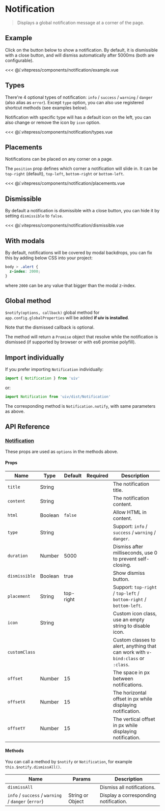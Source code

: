 # Notification

> Displays a global notification message at a corner of the page.

## Example

Click on the button below to show a notification. By default, it is dismissible with a close button, and will dismiss automatically after 5000ms (both are configurable).

<notification-example/>

<<< @/.vitepress/components/notification/example.vue

## Types

There're 4 optional types of notification: `info` / `success` / `warning` / `danger` (also alias as `error`). Except `type` option, you can also use registered shortcut methods (see examples below).

Notification with specific type will has a default icon on the left, you can also change or remove the icon by `icon` option.


<notification-types/>

<<< @/.vitepress/components/notification/types.vue

## Placements

Notifications can be placed on any corner on a page.

The `position` prop defines which corner a notification will slide in. It can be `top-right` (default), `top-left`, `bottom-right` or `bottom-left`.

<notification-placements/>

<<< @/.vitepress/components/notification/placements.vue

## Dismissible

By default a notification is dismissible with a close button, you can hide it by setting `dismissible` to `false`.

<notification-dismissible/>

<<< @/.vitepress/components/notification/dismissible.vue

## With modals

By default, notifications will be covered by modal backdrops, you can fix this by adding below CSS into your project:

```css
body > .alert {
  z-index: 2000;
}
```

where `2000` can be any value that bigger than the modal z-index.

## Global method

`$notify(options, callback)` global method for `app.config.globalProperties` will be added **if uiv is installed**.

Note that the dismissed callback is optional.

The method will return a `Promise` object that resolve while the notification is dismissed (if supported by browser or with es6 promise polyfill).

## Import individually

If you prefer importing `Notification` individually:

```javascript
import { Notification } from 'uiv'
```

or:

```javascript
import Notification from 'uiv/dist/Notification'
```

The corresponding method is `Notification.notify`, with same parameters as above.

## API Reference

### [Notification](https://github.com/uiv-lib/uiv/blob/1.x/src/services/notification/Notification.vue)

These props are used as `options` in the methods above.

#### Props

Name           | Type       | Default   | Required | Description
----------     | ---------- | --------  | -------- | -----------------------
`title`        | String     |           |          | The notification title.
`content`      | String     |           |          | The notification content.
`html`         | Boolean    | `false`   |          | Allow HTML in content.
`type`         | String     |           |          | Support: `info` / `success` / `warning` / `danger`.
`duration`     | Number     | 5000      |          | Dismiss after milliseconds, use 0 to prevent self-closing.
`dismissible`  | Boolean    | true      |          | Show dismiss button.
`placement`    | String     | top-right |          | Support: `top-right` / `top-left` / `bottom-right` / `bottom-left`.
`icon`         | String     |           |          | Custom icon class, use an empty string to disable icon.
`customClass`  |            |           |          | Custom classes to alert, anything that can work with `v-bind:class` or `:class`.
`offset`       | Number     | 15        |          | The space in px between notifications.
`offsetX`      | Number     | 15        |          | The horizontal offset in px while displaying notification.
`offsetY`      | Number     | 15        |          | The vertical offset in px while displaying notification.

#### Methods

You can call a method by `$notify` or `Notification`, for example `this.$notify.dismissAll()`.

Name                                                | Params           | Description
--------------------------------------------------- | ----------       | -----------------------
`dismissAll`                                        |                  | Dismiss all notifications.
`info` / `success` / `warning` / `danger` (`error`) | String or Object | Display a corresponding notification.

